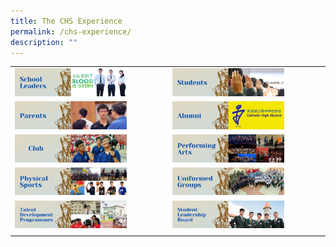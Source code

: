 ```yaml
---
title: The CHS Experience
permalink: /chs-experience/
description: ""
---
```

|  	|  	|
|---	|---	|
|  <a href="https://youtu.be/BfsEYC91nro"><img style="width:75%" src="/images/oh11.png"></a>	| <a href="https://youtu.be/hzjWKIC8V54"><img style="width:75%" src="/images/oh12.png"></a> 	|
| <a href="https://www.youtube.com/watch?v=UkS8MR_veWU"><img style="width:75%" src="/images/oh13.png"></a> 	|  <a href="https://www.youtube.com/watch?v=YoDmYIhRJOQ"><img style="width:75%" src="/images/oh14.png"></a>	|
| <a href="https://staging.d26k7rl81eo6rb.amplifyapp.com/chs-experience/club/"><img style="width:75%" src="/images/oh15.png"></a> 	| <a href="https://staging.d26k7rl81eo6rb.amplifyapp.com/chs-experience/performing-arts/"><img style="width:75%" src="/images/oh16.png"></a> 	|
| <a href="https://staging.d26k7rl81eo6rb.amplifyapp.com/chs-experience/sports/"><img style="width:75%" src="/images/oh17.png"></a> 	|  <a href="https://staging.d26k7rl81eo6rb.amplifyapp.com/chs-experience/uniformed-groups/"><img style="width:75%" src="/images/oh18.png"></a>	|
| <a href="https://staging.d26k7rl81eo6rb.amplifyapp.com/chs-experience/talent-development-programmes/"><img style="width:75%" src="/images/oh19.png"></a> 	| <a href="https://staging.d26k7rl81eo6rb.amplifyapp.com/chs-experience/student-leadership-board/"><img style="width:75%" src="/images/oh20.png"></a> 	|
|  	|  	|